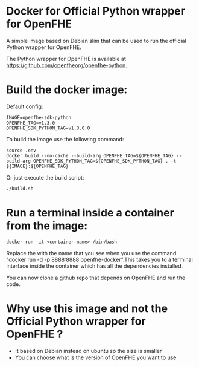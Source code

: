 # Docker for Official Python wrapper for OpenFHE

A simple image based on Debian slim that can be used to run the official Python wrapper for OpenFHE.

The Python wrapper for OpenFHE is available at https://github.com/openfheorg/openfhe-python. 

# Build the docker image:

Default config:

```env
IMAGE=openfhe-sdk-python
OPENFHE_TAG=v1.3.0
OPENFHE_SDK_PYTHON_TAG=v1.3.0.0
```

To build the image use the following command:

```docker
source .env
docker build --no-cache --build-arg OPENFHE_TAG=${OPENFHE_TAG} --build-arg OPENFHE_SDK_PYTHON_TAG=${OPENFHE_SDK_PYTHON_TAG} . -t ${IMAGE}:${OPENFHE_TAG}
```

Or just execute the build script:

```bash
./build.sh
```

# Run a terminal inside a container from the image:

```docker
docker run -it <container-name> /bin/bash
```

Replace the <container-name> with the name that you see when you use the command "docker run -d -p 8888:8888 openfhe-docker".This takes you to a terminal interface inside the container which has all the dependencies installed.

You can now clone a github repo that depends on OpenFHE and run the code.


# Why use this image and not the Official Python wrapper for OpenFHE ?

- It based on Debian instead on ubuntu so the size is smaller 
- You can choose what is the version of OpenFHE you want to use

